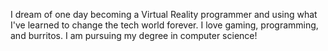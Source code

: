 I dream of one day becoming a Virtual Reality programmer and using what I've learned to change the tech world forever. I love gaming, programming, and burritos. I am pursuing my degree in computer science!
